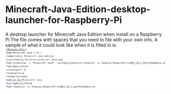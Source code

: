 # Minecraft-Java-Edition-desktop-launcher-for-Raspberry-Pi
A desktop launcher for Minecraft Java Edition when install on a Raspberry Pi 
The file comes with spaces that you need to file with your own info. 
A sample of what it could look like when it is filled in is:
![alt text](https://github.com/Pi-Boy-314/Minecraft-Java-Edition-desktop-launcher-for-Raspberry-Pi/blob/main/Example.png?raw=true)
